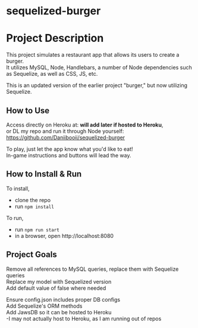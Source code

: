# sequelized-burger

# Project Description
This project simulates a restaurant app that allows its users to create a burger.<br>
It utilizes MySQL, Node, Handlebars, a number of Node dependencies such as Sequelize, as well as CSS, JS, etc.<br>

This is an updated version of the earlier project "burger," but now utilizing Sequelize.<br>

## How to Use
Access directly on Heroku at: __will add later if hosted to Heroku__,<br>
or DL my repo and run it through Node yourself: https://github.com/Daniibooii/sequelized-burger<br>

To play, just let the app know what you'd like to eat!<br>
In-game instructions and buttons will lead the way.<br>

## How to Install & Run
To install,
- clone the repo
- run `npm install`

To run,
- run `npm run start`
- in a browser, open http://localhost:8080

## Project Goals
Remove all references to MySQL queries, replace them with Sequelize queries<br>
Replace my model with Sequelized version<br>
Add default value of false where needed<br>

Ensure config.json includes proper DB configs<br>
Add Sequelize's ORM methods<br>
Add JawsDB so it can be hosted to Heroku<br>
-I may not actually host to Heroku, as I am running out of repos<br>
